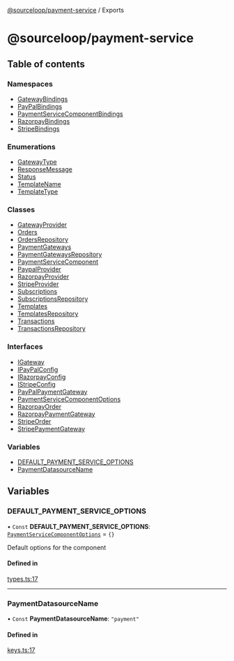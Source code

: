 [@sourceloop/payment-service](README.md) / Exports

# @sourceloop/payment-service

## Table of contents

### Namespaces

- [GatewayBindings](modules/GatewayBindings.md)
- [PayPalBindings](modules/PayPalBindings.md)
- [PaymentServiceComponentBindings](modules/PaymentServiceComponentBindings.md)
- [RazorpayBindings](modules/RazorpayBindings.md)
- [StripeBindings](modules/StripeBindings.md)

### Enumerations

- [GatewayType](enums/GatewayType.md)
- [ResponseMessage](enums/ResponseMessage.md)
- [Status](enums/Status.md)
- [TemplateName](enums/TemplateName.md)
- [TemplateType](enums/TemplateType.md)

### Classes

- [GatewayProvider](classes/GatewayProvider.md)
- [Orders](classes/Orders.md)
- [OrdersRepository](classes/OrdersRepository.md)
- [PaymentGateways](classes/PaymentGateways.md)
- [PaymentGatewaysRepository](classes/PaymentGatewaysRepository.md)
- [PaymentServiceComponent](classes/PaymentServiceComponent.md)
- [PaypalProvider](classes/PaypalProvider.md)
- [RazorpayProvider](classes/RazorpayProvider.md)
- [StripeProvider](classes/StripeProvider.md)
- [Subscriptions](classes/Subscriptions.md)
- [SubscriptionsRepository](classes/SubscriptionsRepository.md)
- [Templates](classes/Templates.md)
- [TemplatesRepository](classes/TemplatesRepository.md)
- [Transactions](classes/Transactions.md)
- [TransactionsRepository](classes/TransactionsRepository.md)

### Interfaces

- [IGateway](interfaces/IGateway.md)
- [IPayPalConfig](interfaces/IPayPalConfig.md)
- [IRazorpayConfig](interfaces/IRazorpayConfig.md)
- [IStripeConfig](interfaces/IStripeConfig.md)
- [PayPalPaymentGateway](interfaces/PayPalPaymentGateway.md)
- [PaymentServiceComponentOptions](interfaces/PaymentServiceComponentOptions.md)
- [RazorpayOrder](interfaces/RazorpayOrder.md)
- [RazorpayPaymentGateway](interfaces/RazorpayPaymentGateway.md)
- [StripeOrder](interfaces/StripeOrder.md)
- [StripePaymentGateway](interfaces/StripePaymentGateway.md)

### Variables

- [DEFAULT\_PAYMENT\_SERVICE\_OPTIONS](modules.md#default_payment_service_options)
- [PaymentDatasourceName](modules.md#paymentdatasourcename)

## Variables

### DEFAULT\_PAYMENT\_SERVICE\_OPTIONS

• `Const` **DEFAULT\_PAYMENT\_SERVICE\_OPTIONS**: [`PaymentServiceComponentOptions`](interfaces/PaymentServiceComponentOptions.md) = `{}`

Default options for the component

#### Defined in

[types.ts:17](https://github.com/sourcefuse/loopback4-microservice-catalog/blob/68ec38a2a/services/payment-service/src/types.ts#L17)

___

### PaymentDatasourceName

• `Const` **PaymentDatasourceName**: ``"payment"``

#### Defined in

[keys.ts:17](https://github.com/sourcefuse/loopback4-microservice-catalog/blob/68ec38a2a/services/payment-service/src/keys.ts#L17)
